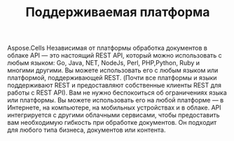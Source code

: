 ﻿---
title: Поддерживаемая платформа
second_title: Aspose.Cells Cloud Documen
type: docs
url: /ru/supported-platforms/
description: Aspose.Cells Облако поддерживает Excel для создания, преобразования, объединения, разделения, защиты, операций с внутренними объектами и т. д.
weight: 50
kwords: Excel, Office Облако, REST API, электронная таблица, PDF, CSV, Json, Markdwon, поддерживаемые платформы
---
Aspose.Cells Независимая от платформы обработка документов в облаке API — это настоящий REST API, который можно использовать с любым языком: Go, Java, NET, NodeJs, Perl, PHP,Python, Ruby и многими другими. Вы можете использовать его с любым языком или платформой, поддерживающей REST. (Почти все платформы и языки поддерживают REST и предоставляют собственные клиенты REST для работы с REST API). Вам не нужно беспокоиться об ограничениях языка или платформы. Вы можете использовать его на любой платформе — в Интернете, на компьютере, на мобильных устройствах и в облаке. API интегрируется с другими облачными сервисами, чтобы предоставить вам необходимую гибкость при обработке документов. Он подходит для любого типа бизнеса, документов или контента.


